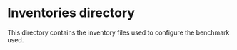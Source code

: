 <!-- Copyright (C) 2024 Savoir-faire Linux, Inc.
SPDX-License-Identifier: Apache-2.0 -->

# Inventories directory
This directory contains the inventory files used to configure the
benchmark used.
